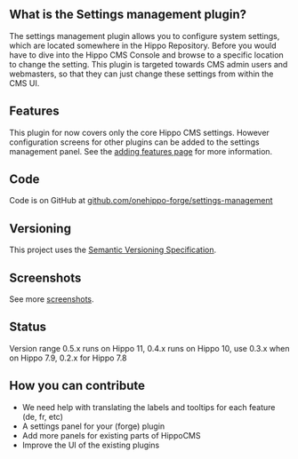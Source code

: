 
## What is the Settings management plugin?

The settings management plugin allows you to configure system settings, which are located somewhere in the Hippo Repository.
Before you would have to dive into the Hippo CMS Console and browse to a specific location to change the setting.
This plugin is targeted towards CMS admin users and webmasters, so that they can just change these settings from within the CMS UI.

## Features

This plugin for now covers only the core Hippo CMS settings. However configuration screens for other plugins can be added
to the settings management panel. See the [adding features page](adding-features.html) for more information.

## Code

Code is on GitHub at [github.com/onehippo-forge/settings-management](https://github.com/onehippo-forge/settings-management)  

## Versioning

This project uses the [Semantic Versioning Specification](http://semver.org/).

## Screenshots

See more [screenshots](screenshots.html).

## Status

Version range 0.5.x runs on Hippo 11, 0.4.x runs on Hippo 10, use 0.3.x when on Hippo 7.9, 0.2.x for Hippo 7.8

## How you can contribute

- We need help with translating the labels and tooltips for each feature (de, fr, etc)
- A settings panel for your (forge) plugin
- Add more panels for existing parts of HippoCMS
- Improve the UI of the existing plugins
